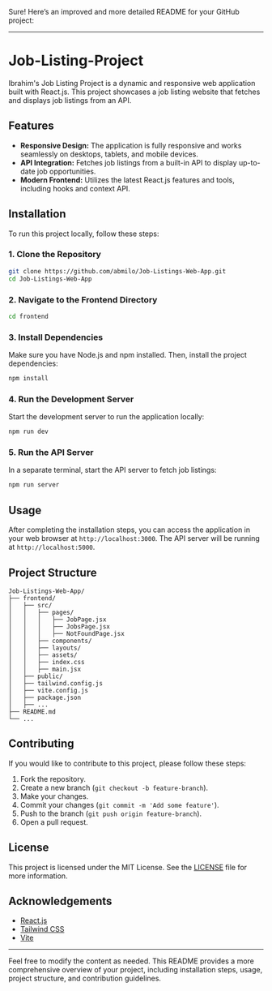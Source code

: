 Sure! Here’s an improved and more detailed README for your GitHub project:

---

# Job-Listing-Project

Ibrahim's Job Listing Project is a dynamic and responsive web application built with React.js. This project showcases a job listing website that fetches and displays job listings from an API.

## Features

- **Responsive Design:** The application is fully responsive and works seamlessly on desktops, tablets, and mobile devices.
- **API Integration:** Fetches job listings from a built-in API to display up-to-date job opportunities.
- **Modern Frontend:** Utilizes the latest React.js features and tools, including hooks and context API.

## Installation

To run this project locally, follow these steps:

### 1. Clone the Repository

```bash
git clone https://github.com/abmilo/Job-Listings-Web-App.git
cd Job-Listings-Web-App
```

### 2. Navigate to the Frontend Directory

```bash
cd frontend
```

### 3. Install Dependencies

Make sure you have Node.js and npm installed. Then, install the project dependencies:

```bash
npm install
```

### 4. Run the Development Server

Start the development server to run the application locally:

```bash
npm run dev
```

### 5. Run the API Server

In a separate terminal, start the API server to fetch job listings:

```bash
npm run server
```

## Usage

After completing the installation steps, you can access the application in your web browser at `http://localhost:3000`. The API server will be running at `http://localhost:5000`.

## Project Structure

```
Job-Listings-Web-App/
├── frontend/
│   ├── src/
│   │   ├── pages/
│   │   │   ├── JobPage.jsx
│   │   │   ├── JobsPage.jsx
│   │   │   ├── NotFoundPage.jsx
│   │   ├── components/
│   │   ├── layouts/
│   │   ├── assets/
│   │   ├── index.css
│   │   ├── main.jsx
│   ├── public/
│   ├── tailwind.config.js
│   ├── vite.config.js
│   ├── package.json
│   ├── ...
├── README.md
└── ...
```

## Contributing

If you would like to contribute to this project, please follow these steps:

1. Fork the repository.
2. Create a new branch (`git checkout -b feature-branch`).
3. Make your changes.
4. Commit your changes (`git commit -m 'Add some feature'`).
5. Push to the branch (`git push origin feature-branch`).
6. Open a pull request.

## License

This project is licensed under the MIT License. See the [LICENSE](LICENSE) file for more information.

## Acknowledgements

- [React.js](https://reactjs.org/)
- [Tailwind CSS](https://tailwindcss.com/)
- [Vite](https://vitejs.dev/)

---

Feel free to modify the content as needed. This README provides a more comprehensive overview of your project, including installation steps, usage, project structure, and contribution guidelines.
